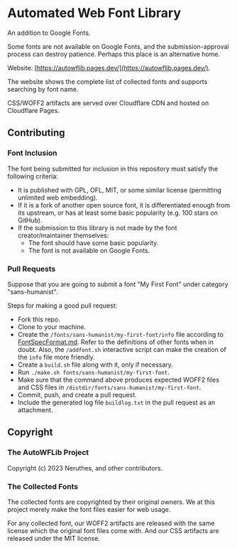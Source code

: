 # Automated Web Font Library

An addition to Google Fonts.

Some fonts are not available on Google Fonts, and the submission-approval process can destroy patience.
Perhaps this place is an alternative home.

Website: [https://autowflib.pages.dev/](https://autowflib.pages.dev/).

The website shows the complete list of collected fonts and supports searching by font name.

CSS/WOFF2 artifacts are served over Cloudflare CDN and hosted on Cloudflare Pages.







## Contributing

### Font Inclusion

The font being submitted for inclusion in this repository must satisfy the following criteria:

- It is published with GPL, OFL, MIT, or some similar license (permitting unlimited web embedding).
- If it is a fork of another open source font, it is differentiated enough from its upstream, or has at least some basic popularity (e.g. 100 stars on GitHub).
- If the submission to this library is not made by the font creator/maintainer themselves:
  - The font should have some basic popularity.
  - The font is not available on Google Fonts.

### Pull Requests

Suppose that you are going to submit a font "My First Font" under category "sans-humanist".

Steps for making a good pull request:

- Fork this repo.
- Clone to your machine.
- Create the `/fonts/sans-humanist/my-first-font/info` file according to [FontSpecFormat.md](docs/FontSpecFormat.md). Refer to the definitions of other fonts when in doubt. Also, the `/addfont.sh` interactive script can make the creation of the `info` file more friendly.
- Create a `build.sh` file along with it, only if necessary.
- Run `./make.sh fonts/sans-humanist/my-first-font`.
- Make sure that the command above produces expected WOFF2 files and CSS files in `/distdir/fonts/sans-humanist/my-first-font`.
- Commit, push, and create a pull request.
- Include the generated log file `buildlog.txt` in the pull request as an attachment.






## Copyright

### The AutoWFLib Project

Copyright (c) 2023 Neruthes, and other contributors.

### The Collected Fonts

The collected fonts are copyrighted by their original owners.
We at this project merely make the font files easier for web usage.

For any collected font, our WOFF2 artifacts are released with the same license which the original font files come with.
And our CSS artifacts are released under the MIT license.
